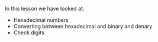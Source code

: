 In this lesson we have looked at:

- Hexadecimal numbers
- Converting between hexadecimal and binary and denary
- Check digits